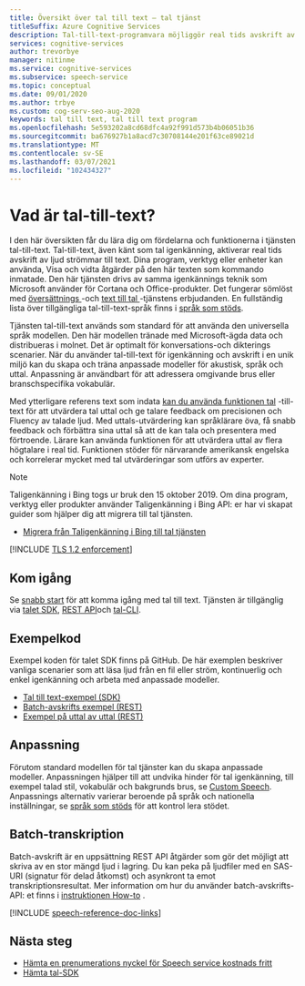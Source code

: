 ```yaml
---
title: Översikt över tal till text – tal tjänst
titleSuffix: Azure Cognitive Services
description: Tal-till-text-programvara möjliggör real tids avskrift av ljud strömmar till text. Dina program, verktyg eller enheter kan använda, Visa och vidta åtgärder för den här text ingången. Den här artikeln är en översikt över fördelarna och funktionerna i tjänsten tal-till-text.
services: cognitive-services
author: trevorbye
manager: nitinme
ms.service: cognitive-services
ms.subservice: speech-service
ms.topic: conceptual
ms.date: 09/01/2020
ms.author: trbye
ms.custom: cog-serv-seo-aug-2020
keywords: tal till text, tal till text program
ms.openlocfilehash: 5e593202a8cd68dfc4a92f991d573b4b06051b36
ms.sourcegitcommit: ba676927b1a8acd7c30708144e201f63ce89021d
ms.translationtype: MT
ms.contentlocale: sv-SE
ms.lasthandoff: 03/07/2021
ms.locfileid: "102434327"
---
```

# <a name="what-is-speech-to-text"></a>Vad är tal-till-text?

I den här översikten får du lära dig om fördelarna och funktionerna i tjänsten tal-till-text.
Tal-till-text, även känt som tal igenkänning, aktiverar real tids avskrift av ljud strömmar till text. Dina program, verktyg eller enheter kan använda, Visa och vidta åtgärder på den här texten som kommando inmatade. Den här tjänsten drivs av samma igenkännings teknik som Microsoft använder för Cortana och Office-produkter. Det fungerar sömlöst med <a href="./speech-translation.md" target="_blank">översättnings </a> -och <a href="./text-to-speech.md" target="_blank">text till tal </a> -tjänstens erbjudanden. En fullständig lista över tillgängliga tal-till-text-språk finns i [språk som stöds](language-support.md#speech-to-text).

Tjänsten tal-till-text används som standard för att använda den universella språk modellen. Den här modellen tränade med Microsoft-ägda data och distribueras i molnet. Det är optimalt för konversations-och dikterings scenarier. När du använder tal-till-text för igenkänning och avskrift i en unik miljö kan du skapa och träna anpassade modeller för akustisk, språk och uttal. Anpassning är användbart för att adressera omgivande brus eller branschspecifika vokabulär.

Med ytterligare referens text som indata [kan du använda funktionen tal](rest-speech-to-text.md#pronunciation-assessment-parameters) -till-text för att utvärdera tal uttal och ge talare feedback om precisionen och Fluency av talade ljud. Med uttals-utvärdering kan språklärare öva, få snabb feedback och förbättra sina uttal så att de kan tala och presentera med förtroende. Lärare kan använda funktionen för att utvärdera uttal av flera högtalare i real tid. Funktionen stöder för närvarande amerikansk engelska och korrelerar mycket med tal utvärderingar som utförs av experter.

> [!NOTE]
> Taligenkänning i Bing togs ur bruk den 15 oktober 2019. Om dina program, verktyg eller produkter använder Taligenkänning i Bing API: er har vi skapat guider som hjälper dig att migrera till tal tjänsten.
> - [Migrera från Taligenkänning i Bing till tal tjänsten](how-to-migrate-from-bing-speech.md)

[!INCLUDE [TLS 1.2 enforcement](../../../includes/cognitive-services-tls-announcement.md)]

## <a name="get-started"></a>Kom igång

Se [snabb start](get-started-speech-to-text.md) för att komma igång med tal till text. Tjänsten är tillgänglig via [talet SDK](speech-sdk.md), [REST API](rest-speech-to-text.md#pronunciation-assessment-parameters)och [tal-CLI](spx-overview.md).

## <a name="sample-code"></a>Exempelkod

Exempel koden för talet SDK finns på GitHub. De här exemplen beskriver vanliga scenarier som att läsa ljud från en fil eller ström, kontinuerlig och enkel igenkänning och arbeta med anpassade modeller.

- [Tal till text-exempel (SDK)](https://github.com/Azure-Samples/cognitive-services-speech-sdk)
- [Batch-avskrifts exempel (REST)](https://github.com/Azure-Samples/cognitive-services-speech-sdk/tree/master/samples/batch)
- [Exempel på uttal av uttal (REST)](rest-speech-to-text.md#pronunciation-assessment-parameters)

## <a name="customization"></a>Anpassning

Förutom standard modellen för tal tjänster kan du skapa anpassade modeller. Anpassningen hjälper till att undvika hinder för tal igenkänning, till exempel talad stil, vokabulär och bakgrunds brus, se [Custom Speech](./custom-speech-overview.md). Anpassnings alternativ varierar beroende på språk och nationella inställningar, se [språk som stöds](./language-support.md) för att kontrol lera stödet.

## <a name="batch-transcription"></a>Batch-transkription

Batch-avskrift är en uppsättning REST API åtgärder som gör det möjligt att skriva av en stor mängd ljud i lagring. Du kan peka på ljudfiler med en SAS-URI (signatur för delad åtkomst) och asynkront ta emot transkriptionsresultat. Mer information om hur du använder batch-avskrifts-API: et finns i [instruktionen How-to](batch-transcription.md) .

[!INCLUDE [speech-reference-doc-links](includes/speech-reference-doc-links.md)]

## <a name="next-steps"></a>Nästa steg

- [Hämta en prenumerations nyckel för Speech service kostnads fritt](overview.md#try-the-speech-service-for-free)
- [Hämta tal-SDK](speech-sdk.md)